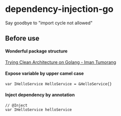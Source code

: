 # dependency-injection-go
Say goodbye to "import cycle not allowed"

## Before use 

#### Wonderful package structure

[Trying Clean Architecture on Golang - Iman Tumorang](https://hackernoon.com/golang-clean-archithecture-efd6d7c43047)

#### Expose variable by upper camel case
    var IHelloService HelloService = &HelloService{}

#### Inject dependency by annotation
    // @Inject
    var IHelloService helloService
